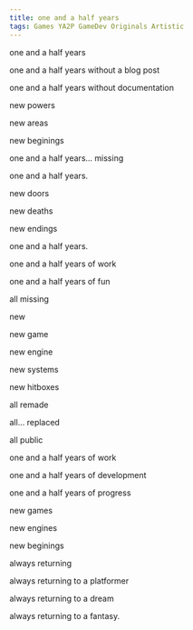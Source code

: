 ```yaml
---
title: one and a half years
tags: Games YA2P GameDev Originals Artistic
---
```


one and a half years

one and a half years without a blog post

one and a half years without documentation

new powers

new areas

new beginings

one and a half years... missing

one and a half years.

new doors

new deaths

new endings

one and a half years.

one and a half years of work

one and a half years of fun

all missing

new 

new game

new engine

new systems

new hitboxes

all remade

all... replaced

all public

one and a half years of work

one and a half years of development

one and a half years of progress

new games

new engines

new beginings

always returning

always returning to a platformer

always returning to a dream

always returning to a fantasy.
